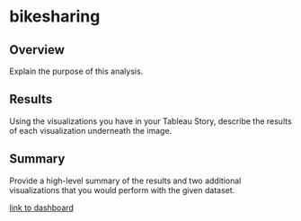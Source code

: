 # bikesharing

## Overview
Explain the purpose of this analysis.

## Results
Using the visualizations you have in your Tableau Story, describe the results of each visualization underneath the image.

## Summary
Provide a high-level summary of the results and two additional visualizations that you would perform with the given dataset.

[link to dashboard](https://public.tableau.com/views/NYC_CitiBike_Challenge_16650952061860/Story1?:language=en-US&:display_count=n&:origin=viz_share_link "link to dashboard")
